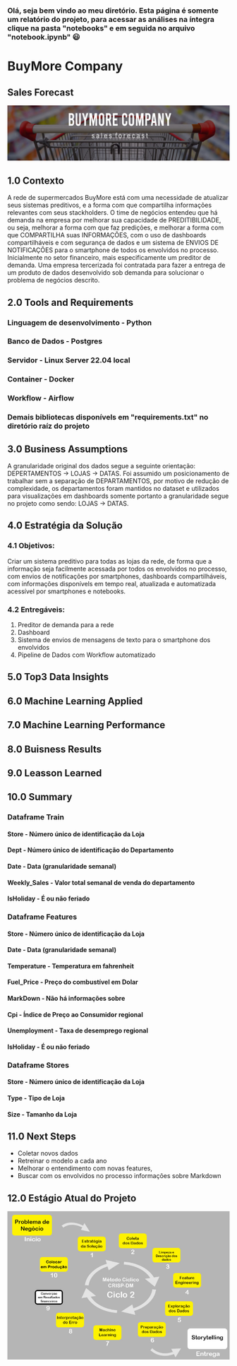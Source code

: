 ### Olá, seja bem vindo ao meu diretório. Esta página é somente um relatório do projeto, para acessar as análises na íntegra clique na pasta "notebooks" e em seguida no arquivo "notebook.ipynb" :smiley:
# BuyMore Company
## Sales Forecast
![](img/capa_readme.jpg)
## 1.0 Contexto
A rede de supermercados BuyMore está com uma necessidade de atualizar seus sistemas preditivos, e a forma com que compartilha informações relevantes com seus stackholders. O time de negócios entendeu que há demanda na empresa por melhorar sua capacidade de PREDITIBILIDADE, ou seja, melhorar a forma com que faz predições, e melhorar a forma com que COMPARTILHA suas INFORMAÇÕES, com o uso de dashboards compartilháveis e com segurança de dados e um sistema de ENVIOS DE NOTIFICAÇÕES para o smartphone de todos os envolvidos no processo. Inicialmente no setor financeiro, mais especificamente um preditor de demanda. Uma empresa tercerizada foi contratada para fazer a entrega de um produto de dados desenvolvido sob demanda para solucionar o problema de negócios descrito.
## 2.0 Tools and Requirements
### Linguagem de desenvolvimento - Python
### Banco de Dados - Postgres
### Servidor - Linux Server 22.04 local
### Container - Docker
### Workflow - Airflow
### Demais bibliotecas disponívels em "requirements.txt" no diretório raíz do projeto
## 3.0 Business Assumptions
A granularidade original dos dados segue a seguinte orientação: DEPERTAMENTOS -> LOJAS -> DATAS. Foi assumido um posicionamento de trabalhar sem a separação de DEPARTAMENTOS, por motivo de redução de complexidade, os departamentos foram mantidos no dataset e utilizados para visualizações em dashboards somente portanto a granularidade segue no projeto como sendo: LOJAS -> DATAS.
## 4.0 Estratégia da Solução
### 4.1 Objetivos:
Criar um sistema preditivo para todas as lojas da rede, de forma que a informação seja facilmente acessada por todos os envolvidos no processo, com envios de notificações por smartphones, dashboards compartilháveis, com informações disponívels em tempo real, atualizada e automatizada acessível por smartphones e notebooks.
### 4.2 Entregáveis:
1. Preditor de demanda para a rede
2. Dashboard
3. Sistema de envios de mensagens de texto para o smartphone dos envolvidos
4. Pipeline de Dados com Workflow automatizado
## 5.0 Top3 Data Insights
## 6.0 Machine Learning Applied
## 7.0 Machine Learning Performance
## 8.0 Buisness Results
## 9.0 Leasson Learned
## 10.0 Summary
### Dataframe Train
#### Store - Número único de identificação da Loja
#### Dept - Número único de identificação do Departamento
#### Date - Data (granularidade semanal)
#### Weekly_Sales - Valor total semanal de venda do departamento
#### IsHoliday - É ou não feriado
### Dataframe Features
#### Store - Número único de identificação da Loja
#### Date - Data (granularidade semanal)
#### Temperature - Temperatura em fahrenheit
#### Fuel_Price - Preço do combustível em Dolar
#### MarkDown - Não há informações sobre
#### Cpi - Índice de Preço ao Consumidor regional
#### Unemployment - Taxa de desemprego regional
#### IsHoliday - É ou não feriado
### Dataframe Stores
#### Store - Número único de identificação da Loja
#### Type - Tipo de Loja
#### Size - Tamanho da Loja
## 11.0 Next Steps
* Coletar novos dados
* Retreinar o modelo a cada ano
* Melhorar o entendimento com novas features, 
* Buscar com os envolvidos no processo informações sobre Markdown
## 12.0 Estágio Atual do Projeto
![](img/project_status.jpg)
